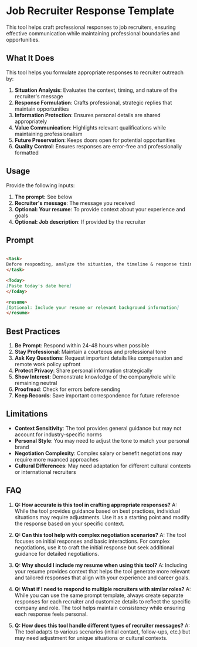 # Job Recruiter Response Template

This tool helps craft professional responses to job recruiters, ensuring effective communication while maintaining professional boundaries and opportunities.

## What It Does

This tool helps you formulate appropriate responses to recruiter outreach by:

1. **Situation Analysis**: Evaluates the context, timing, and nature of the recruiter's message
2. **Response Formulation**: Crafts professional, strategic replies that maintain opportunities
3. **Information Protection**: Ensures personal details are shared appropriately
4. **Value Communication**: Highlights relevant qualifications while maintaining professionalism
5. **Future Preservation**: Keeps doors open for potential opportunities
6. **Quality Control**: Ensures responses are error-free and professionally formatted

## Usage

Provide the following inputs:

1. **The prompt:** See below
2. **Recruiter's message**: The message you received
3. **Optional: Your resume**: To provide context about your experience and goals
4. **Optional: Job description**: If provided by the recruiter

## Prompt

```markdown

<task>
Before responding, analyze the situation, the timeline & response timing, task(s), and desired outcome. Craft a concise, direct reply that maintains a positive tone and preserves future opportunities. Safeguard personal information while strategically choosing words that showcase your value. Avoid any negative statements or overly revealing details. Carefully proofread your response, as even small errors can impact the recruiter's perception. Aim to create the best possible impression while keeping the door open for potential future opportunities. Include a brief statement of interest or qualification related to the position, if appropriate. Reminder to tailor the response to the specific job or company mentioned by the recruiter.
</task>

<Today>
[Paste today's date here]
</Today>

<resume>
[Optional: Include your resume or relevant background information]
</resume>

```

## Best Practices

1. **Be Prompt**: Respond within 24-48 hours when possible
2. **Stay Professional**: Maintain a courteous and professional tone
3. **Ask Key Questions**: Request important details like compensation and remote work policy upfront
4. **Protect Privacy**: Share personal information strategically
5. **Show Interest**: Demonstrate knowledge of the company/role while remaining neutral
6. **Proofread**: Check for errors before sending
7. **Keep Records**: Save important correspondence for future reference

## Limitations

- **Context Sensitivity**: The tool provides general guidance but may not account for industry-specific norms
- **Personal Style**: You may need to adjust the tone to match your personal brand
- **Negotiation Complexity**: Complex salary or benefit negotiations may require more nuanced approaches
- **Cultural Differences**: May need adaptation for different cultural contexts or international recruiters

## FAQ

1. **Q: How accurate is this tool in crafting appropriate responses?**
   A: While the tool provides guidance based on best practices, individual situations may require adjustments. Use it as a starting point and modify the response based on your specific context.

2. **Q: Can this tool help with complex negotiation scenarios?**
   A: The tool focuses on initial responses and basic interactions. For complex negotiations, use it to craft the initial response but seek additional guidance for detailed negotiations.

3. **Q: Why should I include my resume when using this tool?**
   A: Including your resume provides context that helps the tool generate more relevant and tailored responses that align with your experience and career goals.

4. **Q: What if I need to respond to multiple recruiters with similar roles?**
   A: While you can use the same prompt template, always create separate responses for each recruiter and customize details to reflect the specific company and role. The tool helps maintain consistency while ensuring each response feels personal.

5. **Q: How does this tool handle different types of recruiter messages?**
   A: The tool adapts to various scenarios (initial contact, follow-ups, etc.) but may need adjustment for unique situations or cultural contexts.
